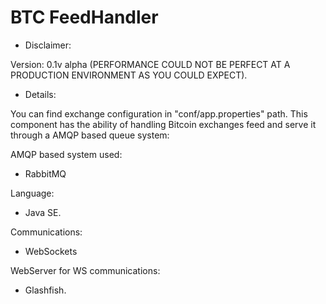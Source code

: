 # BTC FeedHandler

- Disclaimer:

Version: 0.1v alpha (PERFORMANCE COULD NOT BE PERFECT AT A PRODUCTION ENVIRONMENT AS YOU COULD EXPECT).


- Details:

You can find exchange configuration in "conf/app.properties" path. This component has the ability of handling Bitcoin exchanges feed and serve it through a AMQP based queue system:



AMQP based system used:

- RabbitMQ

Language:

- Java SE.

Communications:

- WebSockets

WebServer for WS communications:

- Glashfish.

